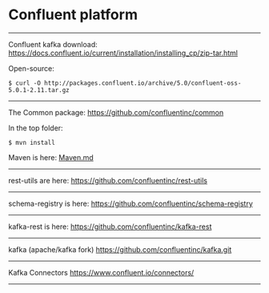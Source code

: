 # Confluent platform

---

Confluent kafka download:
https://docs.confluent.io/current/installation/installing_cp/zip-tar.html

Open-source:

    $ curl -O http://packages.confluent.io/archive/5.0/confluent-oss-5.0.1-2.11.tar.gz

---

The Common package:
https://github.com/confluentinc/common

In the top folder:

    $ mvn install
    
Maven is here: [Maven.md](Maven.md)
    
---
    
rest-utils are here:
https://github.com/confluentinc/rest-utils

---

schema-registry is here:
https://github.com/confluentinc/schema-registry

---

kafka-rest is here:
https://github.com/confluentinc/kafka-rest

---

kafka (apache/kafka fork)
https://github.com/confluentinc/kafka.git

---

Kafka Connectors
https://www.confluent.io/connectors/

---